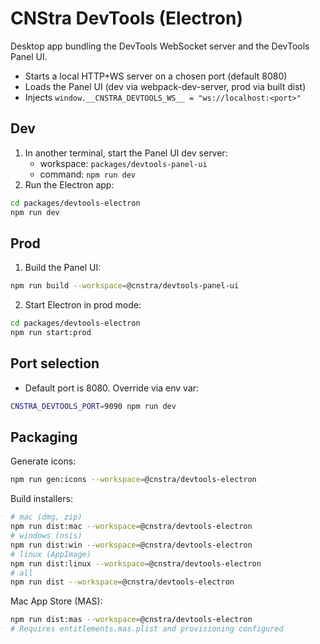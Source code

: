 # CNStra DevTools (Electron)

Desktop app bundling the DevTools WebSocket server and the DevTools Panel UI.

- Starts a local HTTP+WS server on a chosen port (default 8080)
- Loads the Panel UI (dev via webpack-dev-server, prod via built dist)
- Injects `window.__CNSTRA_DEVTOOLS_WS__ = "ws://localhost:<port>"`

## Dev

1. In another terminal, start the Panel UI dev server:
   - workspace: `packages/devtools-panel-ui`
   - command: `npm run dev`
2. Run the Electron app:
```bash
cd packages/devtools-electron
npm run dev
```

## Prod

1. Build the Panel UI:
```bash
npm run build --workspace=@cnstra/devtools-panel-ui
```
2. Start Electron in prod mode:
```bash
cd packages/devtools-electron
npm run start:prod
```

## Port selection

- Default port is 8080. Override via env var:
```bash
CNSTRA_DEVTOOLS_PORT=9090 npm run dev
```

## Packaging

Generate icons:
```bash
npm run gen:icons --workspace=@cnstra/devtools-electron
```

Build installers:
```bash
# mac (dmg, zip)
npm run dist:mac --workspace=@cnstra/devtools-electron
# windows (nsis)
npm run dist:win --workspace=@cnstra/devtools-electron
# linux (AppImage)
npm run dist:linux --workspace=@cnstra/devtools-electron
# all
npm run dist --workspace=@cnstra/devtools-electron
```

Mac App Store (MAS):
```bash
npm run dist:mas --workspace=@cnstra/devtools-electron
# Requires entitlements.mas.plist and provisioning configured
```
